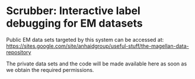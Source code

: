 # Scrubber: Interactive label debugging for EM datasets

Public EM data sets targeted by this system can be accessed at: https://sites.google.com/site/anhaidgroup/useful-stuff/the-magellan-data-repository

The private data sets and the code will be made available here as soon as we obtain the required permissions.

